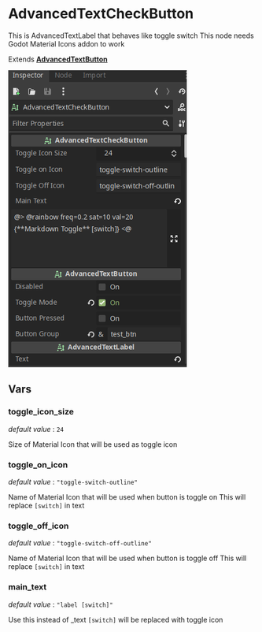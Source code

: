 # AdvancedTextCheckButton

This is AdvancedTextLabel that behaves like toggle switch
This node needs Godot Material Icons addon to work

Extends **[AdvancedTextButton](AdvancedTextButton.md)**

![](assets/advanced-text-check-button-inspector.png)

## Vars

### toggle_icon_size

_default value_ : `24`

Size of Material Icon that will be used as toggle icon

### toggle_on_icon

_default value_ : `"toggle-switch-outline"`

Name of Material Icon that will be used when button is toggle on
This will replace `[switch]` in text

### toggle_off_icon

_default value_ : `"toggle-switch-off-outline"`

Name of Material Icon that will be used when button is toggle off
This will replace `[switch]` in text

### main_text

_default value_ : `"label [switch]"`

Use this instead of \_text
`[switch]` will be replaced with toggle icon
